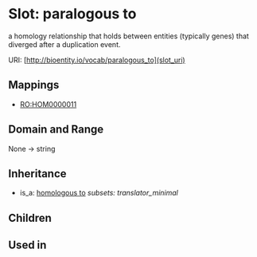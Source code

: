 # Slot: paralogous to


a homology relationship that holds between entities (typically genes) that diverged after a duplication event.

URI: [http://bioentity.io/vocab/paralogous_to](slot_uri)
## Mappings

 * [RO:HOM0000011](http://purl.obolibrary.org/obo/RO_HOM0000011)
## Domain and Range

None -> string
## Inheritance

 *  is_a: [homologous to](homologous_to.md) *subsets: translator_minimal*
## Children

## Used in

